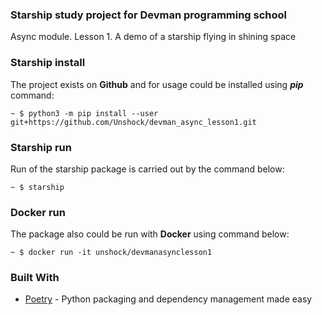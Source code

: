 ### Starship study project for Devman programming school
Async module. Lesson 1. 
A demo of a starship flying in shining space

### Starship install
The project exists on **Github** and for usage could be installed using ***pip*** command:

    ~ $ python3 -m pip install --user git+https://github.com/Unshock/devman_async_lesson1.git

### Starship run
Run of the starship package is carried out by the command below: 
    
    ~ $ starship

### Docker run
The package also could be run with **Docker** using command below:
    
    ~ $ docker run -it unshock/devmanasynclesson1

### Built With

* [Poetry](https://python-poetry.org/) - Python packaging and dependency management made easy 

    